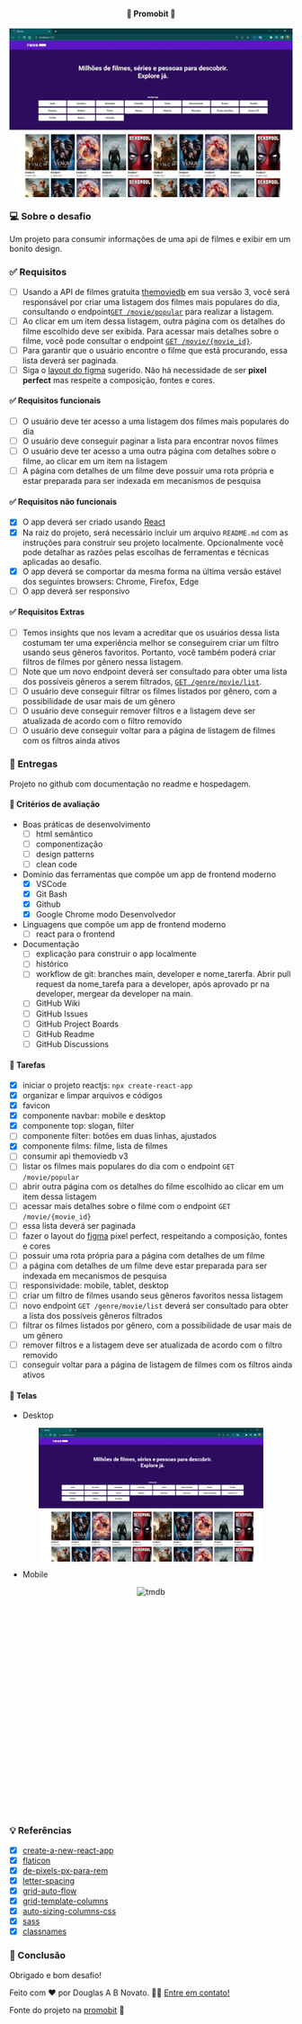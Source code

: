 <h4 align="center">
 🚧 Promobit 🚀
</h4>

<p align="center" style="display: flex; align-items: flex-start; justify-content: center;">
  <img alt="tmdb" title="#tmdb" src="./.github/api-tmdb.jpg" >
</p>

### 💻 Sobre o desafio

Um projeto para consumir informações de uma api de filmes e exibir em um bonito design.

### ✅ Requisitos

- [ ] Usando a API de filmes gratuita [themoviedb](https://developers.themoviedb.org/3/getting-started/introduction) em sua versão 3, você será responsável por criar uma listagem dos filmes mais populares do dia, consultando o endpoint[`GET /movie/popular`](https://developers.themoviedb.org/3/movies/get-popular-movies) para realizar a listagem.
- [ ] Ao clicar em um item dessa listagem, outra página com os detalhes do filme escolhido deve ser exibida. Para acessar mais detalhes sobre o filme, você pode consultar o endpoint [`GET /movie/{movie_id}`](https://developers.themoviedb.org/3/movies/get-movie-details).
- [ ] Para garantir que o usuário encontre o filme que está procurando, essa lista deverá ser paginada.
- [ ] Siga o [layout do figma](https://www.figma.com/file/rM7WPqhLY9ObnGzSCeWLxB/Teste-Front-End) sugerido. Não há necessidade de ser **pixel perfect** mas respeite a composição, fontes e cores.

#### ✅ Requisitos funcionais

- [ ] O usuário deve ter acesso a uma listagem dos filmes mais populares do dia
- [ ] O usuário deve conseguir paginar a lista para encontrar novos filmes
- [ ] O usuário deve ter acesso a uma outra página com detalhes sobre o filme, ao clicar em um item na listagem
- [ ] A página com detalhes de um filme deve possuir uma rota própria e estar preparada para ser indexada em mecanismos de pesquisa

#### ✅ Requisitos não funcionais

- [x] O app deverá ser criado usando [React](https://reactjs.org/)
- [x] Na raiz do projeto, será necessário incluir um arquivo `README.md` com as instruções para construir seu projeto localmente. Opcionalmente você pode detalhar as razões pelas escolhas de ferramentas e técnicas aplicadas ao desafio.
- [x] O app deverá se comportar da mesma forma na última versão estável dos seguintes browsers: Chrome, Firefox, Edge
- [ ] O app deverá ser responsivo

#### ✅ Requisitos Extras

- [ ] Temos insights que nos levam a acreditar que os usuários dessa lista costumam ter uma experiência melhor se conseguirem criar um filtro usando seus gêneros favoritos. Portanto, você também poderá criar filtros de filmes por gênero nessa listagem. 
- [ ] Note que um novo endpoint deverá ser consultado para obter uma lista dos possíveis gêneros a serem filtrados, [`GET /genre/movie/list`](https://developers.themoviedb.org/3/genres/get-movie-list).
- [ ] O usuário deve conseguir filtrar os filmes listados por gênero, com a possibilidade de usar mais de um gênero
- [ ] O usuário deve conseguir remover filtros e a listagem deve ser atualizada de acordo com o filtro removido
- [ ] O usuário deve conseguir voltar para a página de listagem de filmes com os filtros ainda ativos

### 📅 Entregas

Projeto no github com documentação no readme e hospedagem.

#### 📅 Critérios de avaliação

- Boas práticas de desenvolvimento 
  - [ ] html semântico
  - [ ] componentização
  - [ ] design patterns
  - [ ] clean code

- Domínio das ferramentas que compõe um app de frontend moderno
  - [x] VSCode
  - [x] Git Bash
  - [x] Github
  - [x] Google Chrome modo Desenvolvedor

- Linguagens que compõe um app de frontend moderno
  - [ ] react para o frontend

- Documentação
  - [ ] explicação para construir o app localmente
  - [ ] histórico
  - [ ] workflow de git: branches main, developer e nome_tarerfa. Abrir pull request da nome_tarefa para a developer, após aprovado pr na developer, mergear da developer na main.
  - [ ] GitHub Wiki
  - [ ] GitHub Issues
  - [ ] GitHub Project Boards
  - [ ] GitHub Readme 
  - [ ] GitHub Discussions 

#### 📅 Tarefas

- [x] iniciar o projeto reactjs: `npx create-react-app`
- [x] organizar e limpar arquivos e códigos
- [x] favicon
- [x] componente navbar: mobile e desktop
- [x] componente top: slogan, filter
- [ ] componente filter: botões em duas linhas, ajustados
- [x] componente films: filme, lista de filmes
- [ ] consumir api themoviedb v3
- [ ] listar os filmes mais populares do dia com o endpoint `GET /movie/popular`
- [ ] abrir outra página com os detalhes do filme escolhido ao clicar em um item dessa listagem 
- [ ] acessar mais detalhes sobre o filme com o endpoint `GET /movie/{movie_id}`
- [ ] essa lista deverá ser paginada
- [ ] fazer o layout do [figma](https://www.figma.com/file/rM7WPqhLY9ObnGzSCeWLxB/Teste-Front-End?node-id=0%3A1&t=3soQNmbQBSGQraj3-0) pixel perfect, respeitando a composição, fontes e cores
- [ ] possuir uma rota própria para a página com detalhes de um filme
- [ ] a página com detalhes de um filme deve estar preparada para ser indexada em mecanismos de pesquisa
- [ ] responsividade: mobile, tablet, desktop
- [ ] criar um filtro de filmes usando seus gêneros favoritos nessa listagem
- [ ] novo endpoint `GET /genre/movie/list` deverá ser consultado para obter a lista dos possíveis gêneros filtrados
- [ ] filtrar os filmes listados por gênero, com a possibilidade de usar mais de um gênero
- [ ] remover filtros e a listagem deve ser atualizada de acordo com o filtro removido
- [ ] conseguir voltar para a página de listagem de filmes com os filtros ainda ativos 

#### 📅 Telas

- Desktop

<p align="center" style="display: flex; align-items: flex-start; justify-content: center;">
  <img alt="tmdb" title="#tmdb" src="./.github/api-tmdb.jpg" width="400px">
</p>  

- Mobile

<p align="center" style="display: flex; align-items: flex-start; justify-content: center;">
  <img alt="tmdb" title="#tmdb" src="./.github/mobile-tmdb.jpg" height="400px">
</p>  

### 💡 Referências

- [x] [create-a-new-react-app](https://pt-br.reactjs.org/docs/create-a-new-react-app.html)
- [x] [flaticon](https://www.flaticon.com/free-icon/movie_2798007?term=movie&page=1&position=14&origin=tag&related_id=2798007)
- [x] [de-pixels-px-para-rem](https://dev.to/gabrlcj/tecnica-para-voce-mudar-de-pixels-px-para-rem-2626)
- [x] [letter-spacing](https://developer.mozilla.org/en-US/docs/Web/CSS/letter-spacing)
- [x] [grid-auto-flow](https://developer.mozilla.org/en-US/docs/Web/CSS/grid-auto-flow)
- [x] [grid-template-columns](https://css-tricks.com/almanac/properties/g/grid-template-columns/)
- [x] [auto-sizing-columns-css](https://css-tricks.com/auto-sizing-columns-css-grid-auto-fill-vs-auto-fit/)
- [x] [sass](https://www.npmjs.com/package/sass)
- [x] [classnames](https://www.npmjs.com/package/classnames)

### 🚀 Conclusão

Obrigado e bom desafio!

Feito com ❤️ por Douglas A B Novato. 👋🏽 [Entre em contato!](https://www.linkedin.com/in/douglasabnovato/)

Fonte do projeto na [promobit](https://www.promobit.com.br/) 👋
